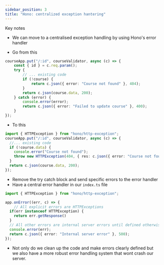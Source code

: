 ```yaml
---
sidebar_position: 3
title: "Hono: centralized exception hantering"
---
```


Key notes
- We can move to a centralised exception handling by using Hono's error handler

- Go from this
```ts
courseApp.put("/:id", courseValidator, async (c) => {
    const { id } = c.req.param();
    try {
        // ... existing code
        if (!course) {
            return c.json({ error: "Course not found" }, 404);
        }
        return c.json(course.data, 200);
    } catch (error) {
        console.error(error);
        return c.json({ error: "Failed to update course" }, 400);
    }
});
```
- To this

```ts
import { HTTPException } from "hono/http-exception";
courseApp.put("/:id", courseValidator, async (c) => {
  //... existing code
  if (!course.data) {
    console.error("Course not found");
    throw new HTTPException(404, { res: c.json({ error: "Course not found" }, 404) });
  }
  return c.json(course.data, 200);
});
```
- Remove the try catch block and send specific errors to the error handler
- Have a central error handler in our `index.ts` file
```ts
import { HTTPException } from "hono/http-exception";

app.onError((err, c) => {
    // All explicit errors are HTTPExceptions
  if(err instanceof HTTPException) {
    return err.getResponse()
  }
  // All other errors are internal server errors until defined otherwise
  console.error(err);
  return c.json({ error: "Internal server error" }, 500);
});
```

- Not only do we clean up the code and make errors clearly defined but we also have a more robust error handling system that wont crash our server.